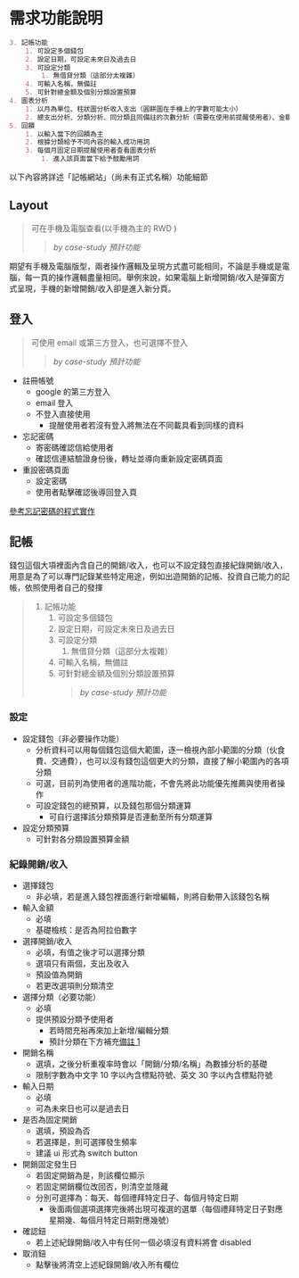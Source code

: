 # 需求功能說明

```markdown
3. 記帳功能
    1. 可設定多個錢包
    2. 設定日期，可設定未來日及過去日
    3. 可設定分類
        1. 無借貸分類（這部分太複雜）
    4. 可輸入名稱，無備註
    5. 可針對總金額及個別分類設置預算
4. 圖表分析
    1. 以月為單位、柱狀圖分析收入支出（圓餅圖在手機上的字數可能太小）
    2. 總支出分析、分類分析、同分類且同備註的次數分析（需要在使用前提醒使用者）、金額極值分析
5. 回饋
    1. 以輸入當下的回饋為主
    2. 根據分類給予不同內容的輸入成功用詞
    3. 每個月固定日期提醒使用者查看圖表分析
        1. 進入該頁面當下給予鼓勵用詞
```

以下內容將詳述「記帳網站」（尚未有正式名稱）功能細節

## Layout

> 可在手機及電腦查看(以手機為主的 RWD )
>
> > _by case-study 預計功能_

期望有手機及電腦版型，兩者操作邏輯及呈現方式盡可能相同，不論是手機或是電腦，每一頁的操作邏輯盡量相同。舉例來說，如果電腦上新增開銷/收入是彈窗方式呈現，手機的新增開銷/收入卻是進入新分頁。

## 登入

> 可使用 email 或第三方登入，也可選擇不登入
>
> > _by case-study 預計功能_

-   註冊帳號
    -   google 的第三方登入
    -   email 登入
    -   不登入直接使用
        -   提醒使用者若沒有登入將無法在不同載具看到同樣的資料
-   忘記密碼
    -   寄密碼確認信給使用者
    -   確認信連結驗證身份後，轉址並導向重新設定密碼頁面
-   重設密碼頁面
    -   設定密碼
    -   使用者點擊確認後導回登入頁

[參考忘記密碼的程式實作](https://ithelp.ithome.com.tw/articles/10279896)

## 記帳

錢包這個大項裡面內含自己的開銷/收入，也可以不設定錢包直接紀錄開銷/收入，用意是為了可以專門記錄某些特定用途，例如出遊開銷的記帳、投資自己能力的記帳，依照使用者自己的發揮

> 1. 記帳功能
>     1. 可設定多個錢包
>     1. 設定日期，可設定未來日及過去日
>     1. 可設定分類
>         1. 無借貸分類（這部分太複雜）
>     1. 可輸入名稱，無備註
>     1. 可針對總金額及個別分類設置預算
>         > _by case-study 預計功能_

### 設定

-   設定錢包（非必要操作功能）
    -   分析資料可以用每個錢包這個大範圍，逐一檢視內部小範圍的分類（伙食費、交通費），也可以沒有錢包這個更大的分類，直接了解小範圍內的各項分類
    -   可選，目前列為使用者的進階功能，不會先將此功能優先推薦與使用者操作
    -   可設定錢包的總預算，以及錢包那個分類運算
        -   可自行選擇該分類預算是否連動至所有分類運算
-   設定分類預算
    -   可針對各分類設置預算金額

### 紀錄開銷/收入

-   選擇錢包
    -   非必填，若是進入錢包裡面進行新增編輯，則將自動帶入該錢包名稱
-   輸入金額
    -   必填
    -   基礎檢核：是否為阿拉伯數字
-   選擇開銷/收入
    -   必填，有值之後才可以選擇分類
    -   選項只有兩個，支出及收入
    -   預設值為開銷
    -   若更改選項則分類清空
-   選擇分類（必要功能）
    -   必填
    -   提供預設分類予使用者
        -   若時間充裕再來加上新增/編輯分類
        -   預計分類在下方補充[備註 1](#memo1)
-   開銷名稱
    -   選填，之後分析重複率時會以「開銷/分類/名稱」為數據分析的基礎
    -   限制字數為中文字 10 字以內含標點符號、英文 30 字以內含標點符號
-   輸入日期
    -   必填
    -   可為未來日也可以是過去日
-   是否為固定開銷
    -   選填，預設為否
    -   若選擇是，則可選擇發生頻率
    -   建議 ui 形式為 switch button
-   開銷固定發生日
    -   若固定開銷為是，則該欄位顯示
    -   若固定開銷欄位改回否，則清空並隱藏
    -   分別可選擇為：每天、每個禮拜特定日子、每個月特定日期
        -   後面兩個選項選擇完後將出現可複選的選單（每個禮拜特定日子對應星期幾、每個月特定日期對應幾號）
-   確認鈕
    -   若上述紀錄開銷/收入中有任何一個必填沒有資料將會 disabled
-   取消鈕
    -   點擊後將清空上述紀錄開銷/收入所有欄位
